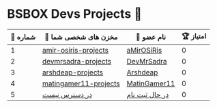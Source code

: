 # BSBOX Devs Projects 🚀

<table>
  <thead>
    <tr>
      <th>🔢 شماره</th>
      <th>🔗 مخزن های شخصی شما</th>
      <th>👤 نام عضو</th>
      <th>🏆 امتیاز</th>
    </tr>
  </thead>
  <tbody>
    <tr>
      <td>1</td>
      <td><a href="https://github.com/Bsbox-Devs/amir-osiris-projects">amir-osiris-projects</a></td>
      <td><a href="https://github.com/amir-osiris">aMirOSiRis</a></td>
      <td>0</td>
    </tr>
    <tr>
      <td>2</td>
      <td><a href="https://github.com/Bsbox-Devs/devmrsadra-projects">devmrsadra-projects</a></td>
      <td><a href="https://github.com/devmrsadra">DevMrSadra</a></td>
      <td>0</td>
    </tr>
    <tr>
      <td>3</td>
      <td><a href="https://github.com/Bsbox-Devs/arshdeap-projects">arshdeap-projects</a></td>
      <td><a href="https://github.com/arshdeap">Arshdeap</a></td>
      <td>0</td>
    </tr>
    <tr>
      <td>4</td>
      <td><a href="https://github.com/bsbox-devs/matingamer11-projects">matingamer11-projects</a></td>
      <td><a href="https://github.com/bsbox-devs">MatinGamer11</a></td>
      <td>0</td>
    </tr>
    <tr>
      <td>5</td>
      <td><a href="https://github.com/bsbox-devs">در دسترس نیست</a></td>
      <td><a href="https://github.com/bsbox-devs">در حال ثبت نام</a></td>
      <td>0</td>
    </tr>
  </tbody>
</table>
